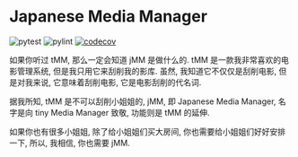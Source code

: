 # Japanese Media Manager

![pytest](https://github.com/zqmillet/japanese_media_manager/actions/workflows/pytest.yml/badge.svg)
![pylint](https://github.com/zqmillet/japanese_media_manager/actions/workflows/pylint.yml/badge.svg)
[![codecov](https://codecov.io/gh/zqmillet/japanese_media_manager/branch/main/graph/badge.svg?token=XV3ZZ6JX15)](https://codecov.io/gh/zqmillet/japanese_media_manager)


如果你听过 tMM, 那么一定会知道 jMM 是做什么的. tMM 是一款我非常喜欢的电影管理系统, 但是我只用它来刮削我的影库. 虽然, 我知道它不仅仅是刮削电影, 但是对我来说, 它意味着刮削电影, 它是电影刮削的代名词.

据我所知, tMM 是不可以刮削小姐姐的, jMM, 即 Japanese Media Manager, 名字是向 tiny Media Manager 致敬, 功能则是 tMM 的延伸.

如果你也有很多小姐姐, 除了给小姐姐们买大房间, 你也需要给小姐姐们好好安排一下, 所以, 我相信, 你也需要 jMM.
